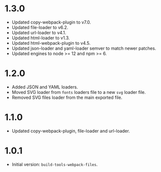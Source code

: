 # 1.3.0

- Updated copy-webpack-plugin to v7.0.
- Updated file-loader to v6.2.
- Updated url-loader to v4.1.
- Updated html-loader to v1.3.
- Updated html-webpack-plugin to v4.5.
- Updated json-loader and yaml-loader semver to match newer patches.
- Updated engines to node >= 12 and npm >= 6.

# 1.2.0

- Added JSON and YAML loaders.
- Moved SVG loader from `fonts` loaders file to a new `svg` loader file.
- Removed SVG files loader from the main exported file.

# 1.1.0

- Updated copy-webpack-plugin, file-loader and url-loader.

# 1.0.1

- Initial version: `build-tools-webpack-files`.
